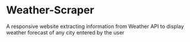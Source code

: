 # Weather-Scraper
A responsive website extracting information from Weather API to display weather forecast of any city entered by the user
